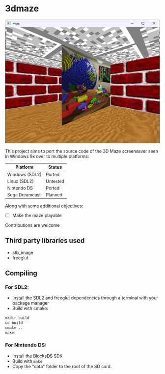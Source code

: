 # 3dmaze

![image](screenshot.png)

This project aims to port the source code of the 3D Maze screensaver seen in Windows 9x over to multiple platforms:

| Platform       | Status                                                |
|----------------|-------------------------------------------------------|
| Windows (SDL2) | Ported                                                |
| Linux (SDL2)   | Untested                                              |
| Nintendo DS    | Ported                                                |
| Sega Dreamcast | Planned                                               |

Along with some additional objectives:
- [ ] Make the maze playable

Contributions are welcome

## Third party libraries used
* stb_image
* freeglut

## Compiling

### For SDL2:
* Install the SDL2 and freeglut dependencies through a terminal with your package manager
* Build with cmake:
```
mkdir build
cd build
cmake ..
make
```

### For Nintendo DS:
* Install the [BlocksDS](https://blocksds.skylyrac.net/docs/setup/options/) SDK
* Build with `make`
* Copy the "data" folder to the root of the SD card.
